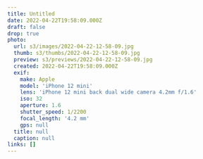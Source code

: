 ```yaml
---
title: Untitled
date: 2022-04-22T19:58:09.000Z
draft: false
drop: true
photo:
  url: s3/images/2022-04-22-12-58-09.jpg
  thumb: s3/thumbs/2022-04-22-12-58-09.jpg
  preview: s3/previews/2022-04-22-12-58-09.jpg
  created: 2022-04-22T19:58:09.000Z
  exif:
    make: Apple
    model: 'iPhone 12 mini'
    lens: 'iPhone 12 mini back dual wide camera 4.2mm f/1.6'
    iso: 32
    aperture: 1.6
    shutter_speed: 1/2200
    focal_length: '4.2 mm'
    gps: null
  title: null
  caption: null
links: []
---
```

